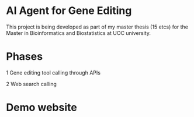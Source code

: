 # AI Agent for Gene Editing

This project is being developed as part of my master thesis (15 etcs) for the Master in Bioinformatics and Biostatistics at UOC university. 

# Phases

1 Gene editing tool calling through APIs

2 Web search calling 

# Demo website




